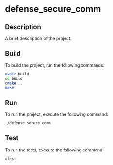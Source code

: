 # defense_secure_comm

## Description
A brief description of the project.

## Build
To build the project, run the following commands:
```sh
mkdir build
cd build
cmake ..
make
```

## Run
To run the project, execute the following command:
```sh
./defense_secure_comm
```

## Test
To run the tests, execute the following command:
```sh
ctest
```
